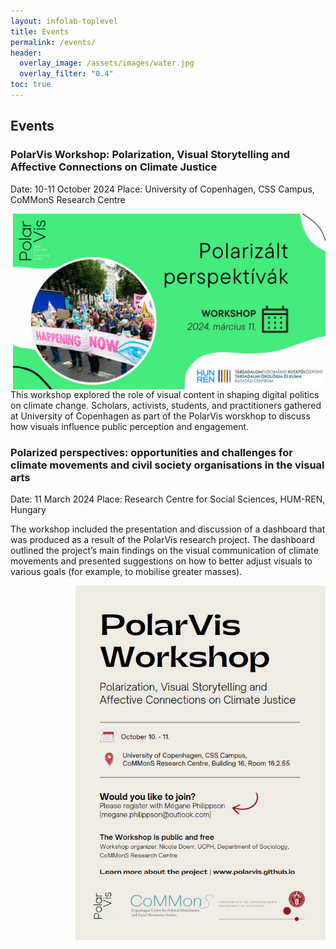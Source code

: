 ```yaml
---
layout: infolab-toplevel
title: Events 
permalink: /events/
header:
  overlay_image: /assets/images/water.jpg
  overlay_filter: "0.4"
toc: true
---
```


## Events

### PolarVis Workshop: Polarization, Visual Storytelling and Affective Connections on Climate Justice

Date: 10-11 October 2024
Place: University of Copenhagen, CSS Campus, CoMMonS Research Centre

<img align="right" width="500" src="/assets/images/workshop2.jpg" />

This workshop explored the role of visual content in shaping digital politics on climate change. Scholars, activists, students, and practitioners gathered at University of Copenhagen as part of the PolarVis worskhop to discuss how visuals influence public perception and engagement.

### Polarized perspectives: opportunities and challenges for climate movements and civil society organisations in the visual arts

Date: 11 March 2024 
Place:  Research Centre for Social Sciences, HUM-REN, Hungary 

 The workshop included the presentation and discussion of a dashboard that was produced as a result of the PolarVis research project. The dashboard outlined the project’s main findings on the visual communication of climate movements and presented suggestions on how to better adjust visuals to various goals (for example, to mobilise greater masses). 


<img align="right" width="400" src="/assets/images/workshop1.PNG" />


